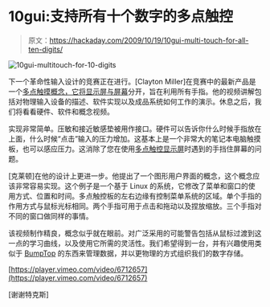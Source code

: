 # 10gui:支持所有十个数字的多点触控

> 原文：<https://hackaday.com/2009/10/19/10gui-multi-touch-for-all-ten-digits/>

![10gui-multitouch-for-10-digits](img/162938d4c93aa8ad77365a8e22611d34.png "10gui-multitouch-for-10-digits")

下一个革命性输入设计的竞赛正在进行。[Clayton Miller]在竞赛中的最新产品是一个[多点触摸概念，它将显示屏与屏幕](http://10gui.com/)分开，旨在利用所有手指。他的视频讲解包括对物理输入设备的描述、软件实现以及成品系统如何工作的演示。休息之后，我们将看看硬件、软件和概念视频。

实现非常简单。压敏和接近敏感垫被用作接口。硬件可以告诉你什么时候手指放在上面，什么时候“点击”输入的压力增加。这基本上是一个非常大的笔记本电脑触摸板，也可以感应压力。这消除了您在使用[多点触控显示屏](http://hackaday.com/2009/10/10/multi-touch-lcd-from-leds/)时遇到的手挡住屏幕的问题。

[克莱顿]在他的设计上更进一步。他提出了一个图形用户界面的概念，这个概念应该非常容易实现。这个例子是一个基于 Linux 的系统，它修改了菜单和窗口的使用方式、位置和时间。多点触控板的左右边缘有控制菜单系统的区域。单个手指的作用方式与鼠标光标相同。两个手指可用于点击和拖动以及捏放缩放。三个手指对不同的窗口做同样的事情。

该视频制作精良，概念似乎就在眼前。对广泛采用的可能警告包括从鼠标过渡到这一点的学习曲线，以及使用它所需的灵活性。我们希望得到一台，并有兴趣使用类似于 [BumpTop](http://bumptop.com/) 的东西来管理数据，并以更物理的方式组织我们的数字存储。

[https://player.vimeo.com/video/6712657](https://player.vimeo.com/video/6712657)

[谢谢特克斯]